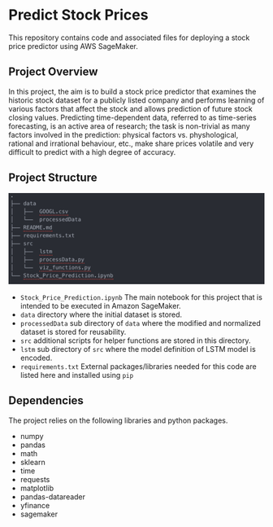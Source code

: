 # Predict Stock Prices

This repository contains code and associated files for deploying a stock price predictor using AWS SageMaker.

## Project Overview

In this project, the aim is to build a stock price predictor that examines the historic stock dataset for a publicly listed company and performs learning of various factors that affect the stock and allows prediction of future stock closing values. Predicting time-dependent data, referred to as time-series forecasting, is an active area of research; the task is non-trivial as many factors involved in the prediction: physical factors vs. physhological, rational and irrational behaviour, etc., make share prices volatile and very difficult to predict with a high degree of accuracy.

## Project Structure
![title](images/project-struct.png)

 * `Stock_Price_Prediction.ipynb` The main notebook for this project that is intended to be executed in Amazon SageMaker.
 * `data` directory where the initial dataset is stored.
 * `processedData` sub directory of `data` where the modified and normalized dataset is stored for reusability.
 * `src` additional scripts for helper functions are stored in this directory.
 * `lstm` sub directory of `src` where the model definition of LSTM model is encoded.
 * `requirements.txt` External packages/libraries needed for this code are listed here and installed using `pip`

## Dependencies
The project relies on the following libraries and python packages.
+ numpy
+ pandas
+ math
+ sklearn
+ time
+ requests
+ matplotlib
+ pandas-datareader
+ yfinance
+ sagemaker
